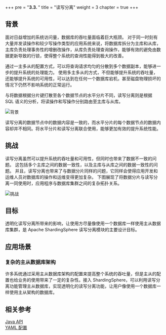 +++
pre = "<b>3.3. </b>"
title = "读写分离"
weight = 3
chapter = true
+++

## 背景

面对日益增加的系统访问量，数据库的吞吐量面临着巨大瓶颈。 对于同一时刻有大量并发读操作和较少写操作类型的应用系统来说，将数据库拆分为主库和从库，主库负责处理事务性的增删改操作，从库负责处理查询操作，能够有效的避免由数据更新导致的行锁，使得整个系统的查询性能得到极大的改善。

通过一主多从的配置方式，可以将查询请求均匀的分散到多个数据副本，能够进一步的提升系统的处理能力。 使用多主多从的方式，不但能够提升系统的吞吐量，还能够提升系统的可用性，可以达到在任何一个数据库宕机，甚至磁盘物理损坏的情况下仍然不影响系统的正常运行。

与将数据根据分片键打散至各个数据节点的水平分片不同，读写分离则是根据 SQL 语义的分析，将读操作和写操作分别路由至主库与从库。

![背景](https://shardingsphere.apache.org/document/current/img/readwrite-splitting/background.png)

读写分离的数据节点中的数据内容是一致的，而水平分片的每个数据节点的数据内容却并不相同。将水平分片和读写分离联合使用，能够更加有效的提升系统性能。

## 挑战

读写分离虽然可以提升系统的吞吐量和可用性，但同时也带来了数据不一致的问题。 这包括多个主库之间的数据一致性，以及主库与从库之间的数据一致性的问题。 并且，读写分离也带来了与数据分片同样的问题，它同样会使得应用开发和运维人员对数据库的操作和运维变得更加复杂。 下图展现了将数据分片与读写分离一同使用时，应用程序与数据库集群之间的复杂拓扑关系。

![挑战](https://shardingsphere.apache.org/document/current/img/readwrite-splitting/challenges.png)

## 目标

透明化读写分离所带来的影响，让使用方尽量像使用一个数据库一样使用主从数据库集群，是 Apache ShardingSphere 读写分离模块的主要设计目标。

## 应用场景

### 复杂的主从数据库架构

许多系统通过采用主从数据库架构的配置来提高整个系统的吞吐量，但是主从的配置也给业务的使用带来了一定的复杂性。接入 ShardingSphere，可以利用读写分离功能管理主从数据库，实现透明化的读写分离功能，让用户像使用一个数据库一样使用主从架构的数据库。

## 相关参考

[Java API](/cn/user-manual/shardingsphere-jdbc/java-api/rules/readwrite-splitting)\
[YAML 配置](/cn/user-manual/shardingsphere-jdbc/yaml-config/rules/readwrite-splitting)
